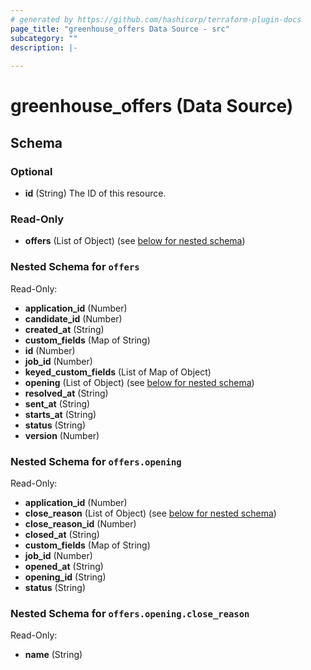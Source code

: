```yaml
---
# generated by https://github.com/hashicorp/terraform-plugin-docs
page_title: "greenhouse_offers Data Source - src"
subcategory: ""
description: |-
  
---
```


# greenhouse_offers (Data Source)





<!-- schema generated by tfplugindocs -->
## Schema

### Optional

- **id** (String) The ID of this resource.

### Read-Only

- **offers** (List of Object) (see [below for nested schema](#nestedatt--offers))

<a id="nestedatt--offers"></a>
### Nested Schema for `offers`

Read-Only:

- **application_id** (Number)
- **candidate_id** (Number)
- **created_at** (String)
- **custom_fields** (Map of String)
- **id** (Number)
- **job_id** (Number)
- **keyed_custom_fields** (List of Map of Object)
- **opening** (List of Object) (see [below for nested schema](#nestedobjatt--offers--opening))
- **resolved_at** (String)
- **sent_at** (String)
- **starts_at** (String)
- **status** (String)
- **version** (Number)

<a id="nestedobjatt--offers--opening"></a>
### Nested Schema for `offers.opening`

Read-Only:

- **application_id** (Number)
- **close_reason** (List of Object) (see [below for nested schema](#nestedobjatt--offers--opening--close_reason))
- **close_reason_id** (Number)
- **closed_at** (String)
- **custom_fields** (Map of String)
- **job_id** (Number)
- **opened_at** (String)
- **opening_id** (String)
- **status** (String)

<a id="nestedobjatt--offers--opening--close_reason"></a>
### Nested Schema for `offers.opening.close_reason`

Read-Only:

- **name** (String)


